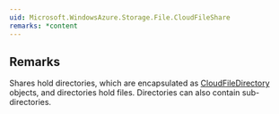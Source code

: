 ```yaml
---  
uid: Microsoft.WindowsAzure.Storage.File.CloudFileShare  
remarks: *content  
---  
```

  
## Remarks  
 Shares hold directories, which are encapsulated as [CloudFileDirectory](assetId:///T:Microsoft.WindowsAzure.Storage.File.CloudFileDirectory?qualifyHint=False&autoUpgrade=True) objects, and directories hold files. Directories can also contain sub-directories.